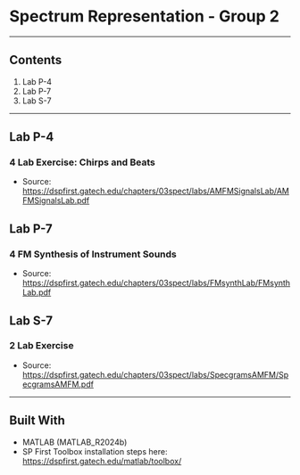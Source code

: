 # **Spectrum Representation - Group 2**  

---

## **Contents**  
1. Lab P-4 
2. Lab P-7 
3. Lab S-7 

---

## **Lab P-4**  
### 4 Lab Exercise: Chirps and Beats
- Source: https://dspfirst.gatech.edu/chapters/03spect/labs/AMFMSignalsLab/AMFMSignalsLab.pdf

## **Lab P-7**  
### 4 FM Synthesis of Instrument Sounds
- Source: https://dspfirst.gatech.edu/chapters/03spect/labs/FMsynthLab/FMsynthLab.pdf

## **Lab S-7**  
### 2 Lab Exercise
- Source: https://dspfirst.gatech.edu/chapters/03spect/labs/SpecgramsAMFM/SpecgramsAMFM.pdf

---

## **Built With**  
- MATLAB (MATLAB_R2024b)
- SP First Toolbox installation steps here: https://dspfirst.gatech.edu/matlab/toolbox/